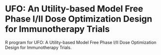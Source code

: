 # UFO: An Utility-based Model Free Phase I/II Dose Optimization Design for Immunotherapy Trials
R program for UFO: A Utility-based Model Free Phase I/II Dose Optimization Design for Immunotherapy Trials.
